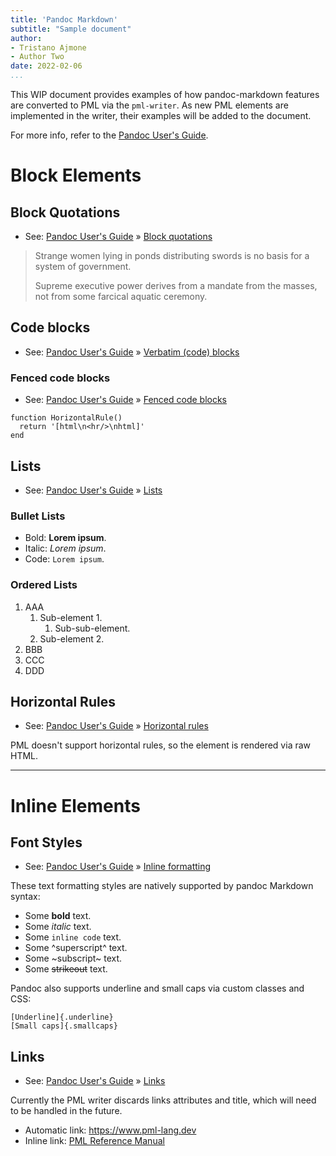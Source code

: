 ```yaml
---
title: 'Pandoc Markdown'
subtitle: "Sample document"
author:
- Tristano Ajmone
- Author Two
date: 2022-02-06
...
```


This WIP document provides examples of how pandoc-markdown features are converted to PML via the `pml-writer`.
As new PML elements are implemented in the writer, their examples will be added to the document.

For more info, refer to the [Pandoc User's Guide].


# Block Elements

## Block Quotations

- See: [Pandoc User's Guide] » [Block quotations](https://pandoc.org/MANUAL.html#block-quotations)

<!-- end of list -->

> Strange women lying in ponds distributing swords is no basis for a system of government.
>
> Supreme executive power derives from a mandate from the masses, not from some farcical aquatic ceremony.


## Code blocks

- See: [Pandoc User's Guide] » [Verbatim (code) blocks](https://pandoc.org/MANUAL.html#verbatim-code-blocks)

### Fenced code blocks

- See: [Pandoc User's Guide] » [Fenced code blocks](https://pandoc.org/MANUAL.html#fenced-code-blocks)

```
function HorizontalRule()
  return '[html\n<hr/>\nhtml]'
end
```

## Lists

- See: [Pandoc User's Guide] » [Lists](https://pandoc.org/MANUAL.html#lists)

### Bullet Lists

- Bold: **Lorem ipsum**.
- Italic: _Lorem ipsum_.
- Code: `Lorem ipsum`.

### Ordered Lists

1. AAA
    1. Sub-element 1.
        1. Sub-sub-element.
    1. Sub-element 2.
2. BBB
3. CCC
4. DDD


## Horizontal Rules

- See: [Pandoc User's Guide] » [Horizontal rules](https://pandoc.org/MANUAL.html#horizontal-rules)

PML doesn't support horizontal rules, so the element is rendered via raw HTML.

*  *  *


# Inline Elements

## Font Styles

- See: [Pandoc User's Guide] » [Inline formatting](https://pandoc.org/MANUAL.html#inline-formatting)

These text formatting styles are natively supported by pandoc Markdown syntax:

- Some **bold** text.
- Some _italic_ text.
- Some `inline code` text.
- Some ^superscript^ text.
- Some ~subscript~ text.
- Some ~~strikeout~~ text.

Pandoc also supports underline and small caps via custom classes and CSS:

```
[Underline]{.underline}
[Small caps]{.smallcaps}
```

## Links

- See: [Pandoc User's Guide] » [Links](https://pandoc.org/MANUAL.html#links-1)

Currently the PML writer discards links attributes and title, which will need to be handled in the future.

- Automatic link: <https://www.pml-lang.dev>
- Inline link: [PML Reference Manual](https://www.pml-lang.dev/docs/reference_manual/index.html)

[Pandoc User's Guide]: https://pandoc.org/MANUAL.htm
